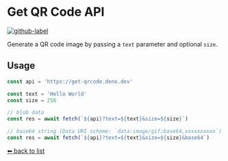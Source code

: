 # Get QR Code API

[![github-label](https://img.shields.io/badge/gitub-000000?style=for-the-badge&logo=github)](https://github.com/vikiboss/deno-functions/tree/main/functions/get-qrcode)

Generate a QR code image by passing a `text` parameter and optional `size`.

## Usage

```ts
const api = 'https://get-qrcode.deno.dev'

const text = 'Hello World'
const size = 256

// blob data
const res = await fetch(`${api}?text=${text}&size=${size}`)

// base64 string (Data URI scheme: `data:image/gif;base64,xxxxxxxxxx`)
const res = await fetch(`${api}?text=${text}&size=${size}&base64`)
```

[⬅ back to list](https://viki.deno.dev/)
